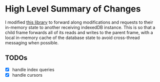 # High Level Summary of Changes

I modified [this library](https://github.com/dumbmatter/fakeIndexedDB) to forward along modifications and requests to their in-memory state to another receiving indexedDB instance. This is so that a child frame forwards all of its reads and writes to the parent frame, with a local in-memory cache of the database state to avoid cross-thread messaging when possible.

## TODOs

-   [x] handle index queries
-   [x] handle cursors

